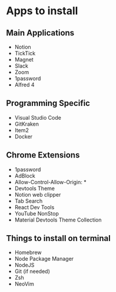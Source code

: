 # Apps to install

## Main Applications
* Notion
* TickTick
* Magnet
* Slack
* Zoom
* 1password
* Alfred 4

## Programming Specific
* Visual Studio Code
* GitKraken
* Item2
* Docker

## Chrome Extensions
* 1password
* AdBlock
* Allow-Control-Allow-Origin: *
* Devtools Theme
* Notion web clipper
* Tab Search
* React Dev Tools
* YouTube NonStop
* Material Devtools Theme Collection

## Things to install on terminal
* Homebrew
* Node Package Manager
* NodeJS
* Git (if needed)
* Zsh
* NeoVim
